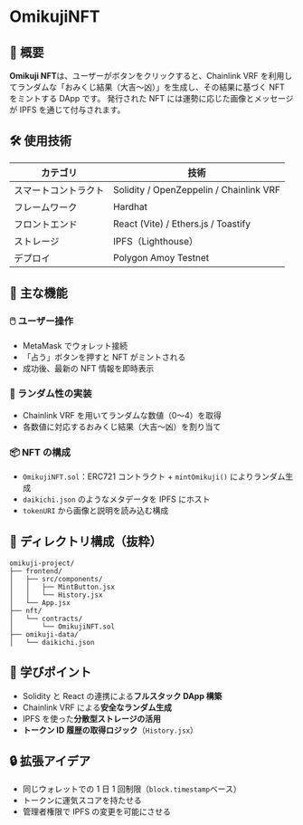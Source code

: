 # OmikujiNFT

## 🌟 概要

**Omikuji NFT**は、ユーザーがボタンをクリックすると、Chainlink VRF を利用してランダムな「おみくじ結果（大吉〜凶）」を生成し、その結果に基づく NFT をミントする DApp です。
発行された NFT には運勢に応じた画像とメッセージが IPFS を通じて付与されます。

## 🛠 使用技術

| カテゴリ             | 技術                                    |
| -------------------- | --------------------------------------- |
| スマートコントラクト | Solidity / OpenZeppelin / Chainlink VRF |
| フレームワーク       | Hardhat                                 |
| フロントエンド       | React (Vite) / Ethers.js / Toastify     |
| ストレージ           | IPFS（Lighthouse）                      |
| デプロイ             | Polygon Amoy Testnet                   |

## 🧩 主な機能

### 🖱️ ユーザー操作

-   MetaMask でウォレット接続
-   「占う」ボタンを押すと NFT がミントされる
-   成功後、最新の NFT 情報を即時表示

### 🎲 ランダム性の実装

-   Chainlink VRF を用いてランダムな数値（0〜4）を取得
-   各数値に対応するおみくじ結果（大吉〜凶）を割り当て

### 📦 NFT の構成

-   `OmikujiNFT.sol`：ERC721 コントラクト + `mintOmikuji()` によりランダム生成
-   `daikichi.json` のようなメタデータを IPFS にホスト
-   `tokenURI` から画像と説明を読み込む構成

## 🧾 ディレクトリ構成（抜粋）

```
omikuji-project/
├── frontend/
│   ├── src/components/
│   │   ├── MintButton.jsx
│   │   └── History.jsx
│   └── App.jsx
├── nft/
│   └── contracts/
│       └── OmikujiNFT.sol
├── omikuji-data/
│   └── daikichi.json
```

## 🧠 学びポイント

-   Solidity と React の連携による**フルスタック DApp 構築**
-   Chainlink VRF による**安全なランダム生成**
-   IPFS を使った**分散型ストレージの活用**
-   **トークン ID 履歴の取得ロジック**（`History.jsx`）

## 🔒 拡張アイデア

-   同じウォレットでの 1 日 1 回制限（`block.timestamp`ベース）
-   トークンに運気スコアを持たせる
-   管理者権限で IPFS の変更を可能にさせる
